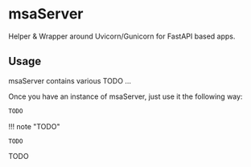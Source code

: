 # msaServer

Helper & Wrapper around Uvicorn/Gunicorn for FastAPI based apps.

## Usage

msaServer contains various TODO ... 


Once you have an instance of msaServer, just use it the following way:

```python
TODO
```

!!! note "TODO"

    TODO

TODO
